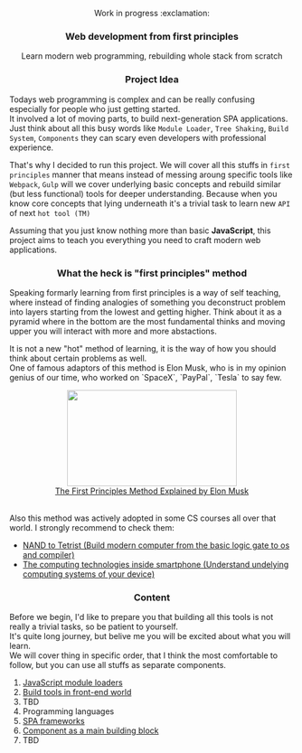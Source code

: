 <div align="center">
<p>Work in progress :exclamation:</p>
<h3>Web development from first principles</h3>
<p>Learn modern web programming, rebuilding whole stack from scratch </p>
</div>

<div align="center">
<h3>Project Idea</h3>
</div>

  Todays web programming is complex and can be really confusing especially for people who just getting started.<br>
It involved a lot of moving parts, to build next-generation SPA applications. <br> Just think about all this busy words like `Module Loader`, `Tree Shaking`, `Build System`, `Components` they can scary even developers with professional experience. <br>

That's why I decided to run this project. We will cover all this stuffs in `first principles` manner that means instead of messing aroung specific tools like `Webpack`, `Gulp` will we cover underlying basic concepts and rebuild similar (but less functional) tools for deeper understanding. Because when you know core concepts that lying underneath it's a trivial task to learn new `API` of next `hot tool (TM)`

  Assuming that you just know nothing more than basic **JavaScript**, this project aims to teach you everything you need to craft modern web applications.

<div align="center">
<h3>What the heck is "first principles" method</h3>
</div>
<p>Speaking formarly learning from first principles is a way of self teaching, where instead of finding analogies of something you deconstruct problem into layers starting from the lowest and getting higher. Think about it as a pyramid where in the bottom are the most fundamental thinks and moving upper you will interact with more and more abstactions.<br></p>
<p>It is not a new "hot" method of learning, it is the way of how you should think about certain problems as well.<br>
One of famous adaptors of this method is Elon Musk, who is in my opinion genius of our time, who worked on `SpaceX`, `PayPal`, `Tesla` to say few.
</p>

<div align="center">
<a href="https://www.youtube.com/watch?v=NV3sBlRgzTI"><img width="300" height="170" src="https://i.ytimg.com/vi/NV3sBlRgzTI/hqdefault.jpg?sqp=-oaymwEXCPYBEIoBSFryq4qpAwkIARUAAIZCGAE=&rs=AOn4CLBJH_Ifz1-m2lYqrV77lbGebYaeFg"><br>The First Principles Method Explained by Elon Musk</a>
</div>

<br>

Also this method was actively adopted in some CS courses all over that world.
I strongly recommend to check them:
 * [NAND to Tetrist (Build modern computer from the basic logic gate to os and compiler)](http://www.nand2tetris.org/)
 * [The computing technologies inside smartphone (Understand undelying computing systems of your device)](https://www.edx.org/course/computing-technology-inside-smartphone-cornellx-engri1210x-0)

<div align="center">
<h3>Content</h3>
</div>

Before we begin, I'd like to prepare you that building all this tools is not really a trivial tasks, so be patient to yourself.<br> It's quite long journey, but belive me you will be excited about what you will learn.<br> We will cover thing in specific order, that I think the most comfortable to follow, but you can use all stuffs as separate components.

 1. [JavaScript module loaders]()
 2. [Build tools in front-end world]()
 3. TBD
 4. Programming languages
 5. [SPA frameworks]()
 5. [Component as a main building block]()
 6. TBD


